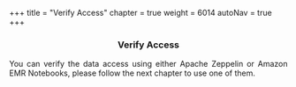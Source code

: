 +++
title = "Verify Access"
chapter = true
weight = 6014
autoNav = true
+++

<center><h3>Verify Access</h3></center>

<div style="text-align: justify">

You can verify the data access using either Apache Zeppelin or Amazon EMR Notebooks, please follow the next chapter to use one of them.

</div>